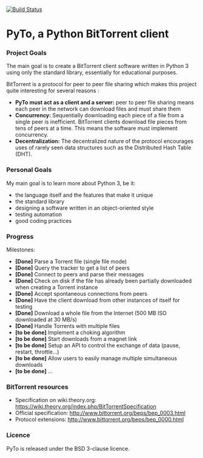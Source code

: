 [![Build Status](https://travis-ci.org/nbedos/PyTo.svg?branch=master)](https://travis-ci.org/nbedos/PyTo)
# PyTo, a Python BitTorrent client
### Project Goals
The main goal is to create a BitTorrent client software written in Python 3 using only the standard library, essentially for educational purposes.

BitTorrent is a protocol for peer to peer file sharing which makes this project quite interesting for several reasons :

 * **PyTo must act as a client and a server:** peer to peer file sharing means each peer in the network can download files and must share them
 * **Concurrency:** Sequentially downloading each piece of a file from a single peer is inefficient. BitTorrent clients download file pieces from tens of peers at a time. This means the software must implement concurrency.
 * **Decentralization:** The decentralized nature of the protocol encourages uses of rarely seen data structures such as the Distributed Hash Table (DHT).

### Personal Goals
My main goal is to learn more about Python 3, be it:

 * the language itself and the features that make it unique
 * the standard library
 * designing a software written in an object-oriented style
 * testing automation
 * good coding practices

### Progress

Milestones:

 * **[Done]** Parse a Torrent file (single file mode)
 * **[Done]** Query the tracker to get a list of peers
 * **[Done]** Connect to peers and parse their messages
 * **[Done]** Check on disk if the file has already been partially downloaded when creating a Torrent instance
 * **[Done]** Accept spontaneous connections from peers
 * **[Done]** Have the client download from other instances of itself for testing
 * **[Done]** Download a whole file from the Internet (500 MB ISO downloaded at 30 MB/s)
 * **[Done]** Handle Torrents with multiple files
 * **[to be done]** Implement a choking algorithm
 * **[to be done]** Start downloads from a magnet link
 * **[to be done]** Setup an API to control the exchange of data (pause, restart, throttle...)
 * **[to be done]** Allow users to easily manage multiple simultaneous downloads
 * **[to be done]** ...
 

### BitTorrent resources

 * Specification on wiki.theory.org: https://wiki.theory.org/index.php/BitTorrentSpecification
 * Official specification: http://www.bittorrent.org/beps/bep_0003.html
 * Protocol extensions: http://www.bittorrent.org/beps/bep_0000.html

### Licence
PyTo is released under the BSD 3-clause licence.
